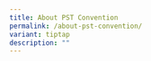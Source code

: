 ```yaml
---
title: About PST Convention
permalink: /about-pst-convention/
variant: tiptap
description: ""
---
```

